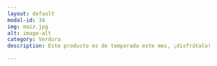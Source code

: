 ```yaml
---
layout: default
modal-id: 34
img: maiz.jpg
alt: image-alt
category: Verdura
description: Este producto es de temporada este mes, ¡disfrútalo!

---
```

